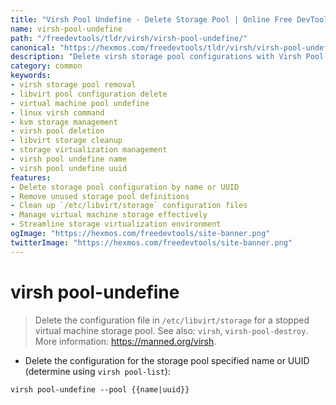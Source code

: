 ```yaml
---
title: "Virsh Pool Undefine - Delete Storage Pool | Online Free DevTools by Hexmos"
name: virsh-pool-undefine
path: "/freedevtools/tldr/virsh/virsh-pool-undefine/"
canonical: "https://hexmos.com/freedevtools/tldr/virsh/virsh-pool-undefine/"
description: "Delete virsh storage pool configurations with Virsh Pool Undefine. Manage storage virtualization, remove pool definitions and clean up unused storage. Free online tool, no registration required."
category: common
keywords:
- virsh storage pool removal
- libvirt pool configuration delete
- virtual machine pool undefine
- linux virsh command
- kvm storage management
- virsh pool deletion
- libvirt storage cleanup
- storage virtualization management
- virsh pool undefine name
- virsh pool undefine uuid
features:
- Delete storage pool configuration by name or UUID
- Remove unused storage pool definitions
- Clean up `/etc/libvirt/storage` configuration files
- Manage virtual machine storage effectively
- Streamline storage virtualization environment
ogImage: "https://hexmos.com/freedevtools/site-banner.png"
twitterImage: "https://hexmos.com/freedevtools/site-banner.png"
---
```


# virsh pool-undefine

> Delete the configuration file in `/etc/libvirt/storage` for a stopped virtual machine storage pool.
> See also: `virsh`, `virsh-pool-destroy`.
> More information: <https://manned.org/virsh>.

- Delete the configuration for the storage pool specified name or UUID (determine using `virsh pool-list`):

`virsh pool-undefine --pool {{name|uuid}}`
